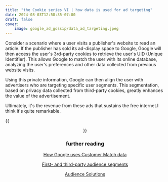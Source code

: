 ```yaml
---
title: "the Cookie series VI | how data is used for ad targeting"
date: 2024-08-03T12:58:35-07:00
draft: false
cover:
    image: google_ad_gossip/data_ad_targeting.jpeg
---
```


Consider a scenario where a user visits a publisher's website to read an article. If the publisher has sold its ad-display space to Google, Google will then access the user's 3rd-party cookies to retrieve the user's UID (Unique Identifier). This allows Google to match the user with its online database, analyzing the user's preferences and other data collected from previous website visits.

Using this private information, Google can then align the user with advertisers who are targeting specific user segments. This segmentation, based on privacy data collected from third-party cookies, greatly enhances the value of the advertisement.

Ultimately, it's the revenue from these ads that sustains the free internet.I think it's quite remarkable.

{{<figure align="center" src="/google_ad_gossip/data_ad_targeting.jpeg" caption="data-empowered ad targeting, based on privacy data collected from 3rd party cookies. first party data collected by the advertiser can also be integrated and used for ad targeting.">}}

### further reading

[How Google uses Customer Match data](https://support.google.com/google-ads/answer/6334160?sjid=4335207371682919102-NC)

[First- and third-party audience segments](https://support.google.com/admanager/answer/2990419?hl=en&ref_topic=2423427&sjid=10157932537193097738-NC)

[Audience Solutions](https://support.google.com/admanager/topic/1719708?hl=en&ref_topic=7505593&sjid=10157932537193097738-NC)
